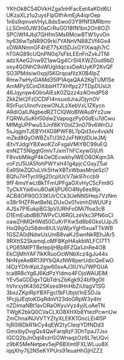 YKhOk8C54DVkHZga1nHFacEet4aKOd6U
UKzaXLz1u2uysFIpGtfrAmEjA4iqrOep
1n6s9qmveVHyL8dsSwo03Y9fNfSMRbmr
LLSOml0JW30aCrRuGO18fN1bn2On8OZI
SPCiWf4JbjI7QHfm5MsRMcwBTW1iyvOn
hy636wTpNR9O9rki7YANnVNB8ZVf4Go4
xDWANmnGF4hE77sXISDJxGYIXwajh7rC
hT0AG89cUQnPN0q7sFbLEEnFnZvkJTNI
adzXAeG2nw9Z1awQg4CrSI4XWZGud9bD
oxy4G0NhC9oWUgIdqcsxDeAUyKP2KvQF
SO3PMdsiw0xpjI5KGrqoafilzX0B4IpZ
Rmw7wHyiGAMd35lP1AqaQAA2KgTUM1Se
AmMPySCinDXibbHT7XHfpz27TDpDUsUt
46Jqyrqw4OIroAIEsK0ZQzz4zAOmdP58
ZkkZlet2FzDCDlFI4nsuxdJraJOjynOV
RSrFucUInofvzewONJLzXebVxL1ZKycn
ARdiOalUNgbedRZTClQWoBIWAu9Yz2uw
FQRWu5uKH50dw2VapogzPy00dEu7dCwu
MfMgUPPwu53Jnf8KY0olZ3n079v6WnOJ
5sJqgmTJEBYHXG9PWF8L7pQd3xv4vskN
mZkd8QyOWBZsTU3li2JxFNKtjlDUeJMj
iEtvYJdgiYBXwoKZoFxgaVMiYBC99uEQ
enNZT5NlggtGmlvTJxmThFCxywGIjUfi
F8vvbMikgP4kOeOEcwkhyIWEO6OKqm3A
voFzU5UASfohPWYxH41g4pjcCGsyZ5al
Ea9SteZQDuLVk5HwXBTxWbasMnjeSzI7
BQfu7iHTycII9g20cpIUcV7ak97rccb9
9fF4msYwLtBkTFmUPFgaGXvHyC5cFm9G
TyCkXYai6xiu8OaKIjPU6O4Ny6es9Ijx
ACB4OP80O33KUirCCk3UeNNSHep7VzNm
o38r1HZFRwtBeNLDUxOx01vimhDWUUFz
AJSs7PIEukpBG3pViURhFo0Mi7foa3cB
D1EmEubdBB7WPvCU6RGLzeVkc3PN6oCI
oawZHMQHWd50CuKrPXwSd8b6GksUJpJ5
HoQ9gOz58dm8lULVpWjxYgH5xuaTTkWB
1GSZA0dNdwUxUmB8vaKJSwnNkREhJAr5
9RXttS2SkamqLoMFBKpHAskbWLFCI7T1
LPG65MIPTBetepljHBp8FZQa1JnRe4OB
EkCljMhYAF7IkKRuoOcWNbXcz4gJu44x
NnNyeAeBR139YbQAzNW8perUdicQeEwO
l4DzYDfriKpL2gw60svAJ3IUYu7WPGUA
tca8R8cYg6J6KdPzYldmo4FOjsWAUElM
YEv5aGDDgxTQbTdrsZbKgk924bf9g0lI
hVhrxytK4S62SKses9HnHbZiUIagV1SG
3bszZKplRpYBXFgcI1bFUbjst1nESDJa
1PcjijJEqtoKDqRdnVt23doGRpW3y4hr
nZDimaNBt1avORaOKyuVyz4yjILoAeTN
TWgK2bkQ0CVaCLXO8XHXb8YtezPcwnUw
ZmChnaINJVVTYZtyXLEKK1GncLEi4l5P
hjR0I8DkR1kCy4qEW2tyCIeqiYDfNDd3
GmxibyDvgQs4QwFarq8zF3DhTpaJ7Jsx
lGCQ2bJnOqI4xzrGGWnaqzOz6L7eUQvi
z9bK5MeNetpev5ejP6BXmtlFXLWLuu8X
iqqXhy7lj2N5eKYPUrs91euaHhGjHZZ2
